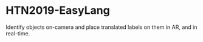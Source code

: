 # HTN2019-EasyLang

Identify objects on-camera and place translated labels on them in AR, and in real-time.
